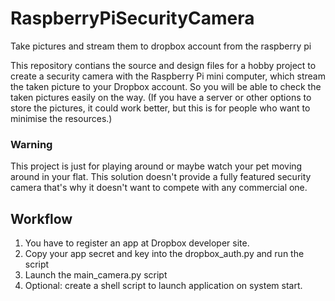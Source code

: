 # RaspberryPiSecurityCamera
Take pictures and stream them to dropbox account from the raspberry pi

This repository contians the source and design files for a hobby project to create a security camera with the Raspberry Pi mini computer, which stream the taken picture to your Dropbox account. So you will be able to check the taken pictures easily on the way.
(If you have a server or other options to store the pictures, it could work better, but this is for people who want to minimise the resources.)

### Warning
This project is just for playing around or maybe watch your pet moving around in your flat. This solution doesn't provide a fully featured security camera that's why it doesn't want to compete with any commercial one.

## Workflow
1. You have to register an app at Dropbox developer site.
2. Copy your app secret and key into the dropbox_auth.py and run the script
3. Launch the main_camera.py script
4. Optional: create a shell script to launch application on system start.
